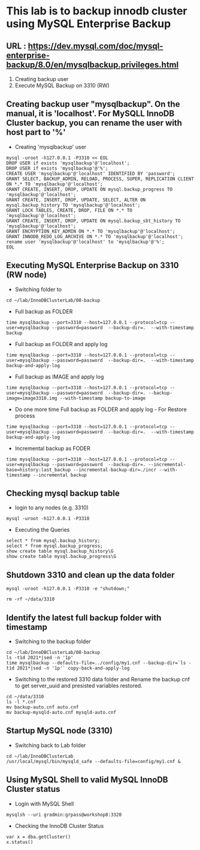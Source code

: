 # This lab is to backup innodb cluster using MySQL Enterprise Backup
## URL : https://dev.mysql.com/doc/mysql-enterprise-backup/8.0/en/mysqlbackup.privileges.html
1. Creating backup user
2. Execute MySQL Backup on 3310 (RW)


## Creating backup user "mysqlbackup".   On the manual, it is 'localhost'.  For MySQLL InnoDB Cluster backup, you can rename the user with host part to '%'

  * Creating 'mysqlbackup' user 
```
mysql -uroot -h127.0.0.1 -P3310 << EOL
DROP USER if exists 'mysqlbackup'@'localhost';
DROP USER if exists 'mysqlbackup'@'%';
CREATE USER 'mysqlbackup'@'localhost' IDENTIFIED BY 'password';
GRANT SELECT, BACKUP_ADMIN, RELOAD, PROCESS, SUPER, REPLICATION CLIENT ON *.* TO 'mysqlbackup'@'localhost';
GRANT CREATE, INSERT, DROP, UPDATE ON mysql.backup_progress TO 'mysqlbackup'@'localhost'; 
GRANT CREATE, INSERT, DROP, UPDATE, SELECT, ALTER ON mysql.backup_history TO 'mysqlbackup'@'localhost';
GRANT LOCK TABLES, CREATE, DROP, FILE ON *.* TO 'mysqlbackup'@'localhost';
GRANT CREATE, INSERT, DROP, UPDATE ON mysql.backup_sbt_history TO 'mysqlbackup'@'localhost';
GRANT ENCRYPTION_KEY_ADMIN ON *.* TO 'mysqlbackup'@'localhost';
GRANT INNODB_REDO_LOG_ARCHIVE ON *.* TO 'mysqlbackup'@'localhost';
rename user 'mysqlbackup'@'localhost' to 'mysqlbackup'@'%';
EOL
```

## Executing MySQL Enterprise Backup on 3310 (RW node)
  * Switching folder to 
```
cd ~/lab/InnoDBClusterLab/08-backup
```

  * Full backup as FOLDER
```
time mysqlbackup --port=3310 --host=127.0.0.1 --protocol=tcp --user=mysqlbackup --password=password  --backup-dir=.  --with-timestamp backup
```

  * Full backup as FOLDER and apply log
```
time mysqlbackup --port=3310 --host=127.0.0.1 --protocol=tcp --user=mysqlbackup --password=password  --backup-dir=.  --with-timestamp backup-and-apply-log
```

  * Full backup as IMAGE and apply log
```
time mysqlbackup --port=3310 --host=127.0.0.1 --protocol=tcp --user=mysqlbackup --password=password  --backup-dir=. --backup-image=image3310.img --with-timestamp backup-to-image
```
  * Do one more time Full backup as FOLDER and apply log - For Restore process
```
time mysqlbackup --port=3310 --host=127.0.0.1 --protocol=tcp --user=mysqlbackup --password=password  --backup-dir=.  --with-timestamp backup-and-apply-log
```


  * Incremental backup as FODER 
```
time mysqlbackup --port=3310 --host=127.0.0.1 --protocol=tcp --user=mysqlbackup --password=password  --backup-dir=. --incremental-base=history:last_backup --incremental-backup-dir=./incr --with-timestamp --incremental backup
```

## Checking mysql backup table

  * login to any nodes (e.g. 3310)
```
mysql -uroot -h127.0.0.1 -P3310
```
  
  * Executing the Queries
```
select * from mysql.backup_history;
select * from mysql.backup_progress;
show create table mysql.backup_history\G
show create table mysql.backup_progress\G
```

## Shutdown 3310 and clean up the data folder
```
mysql -uroot -h127.0.0.1 -P3310 -e "shutdown;"

rm -rf ~/data/3310
```

## Identify the latest full backup folder with timestamp
  * Switching to the backup folder
```
cd ~/lab/InnoDBClusterLab/08-backup
ls -t1d 2021*|sed -n '1p'
time mysqlbackup --defaults-file=../config/my1.cnf --backup-dir=`ls -t1d 2021*|sed -n '1p'` copy-back-and-apply-log
```

  * Switching to the restored 3310 data folder and Rename the backup cnf to get server_uuid and presisted variables restored.
```
cd ~/data/3310
ls -l *.cnf
mv backup-auto.cnf auto.cnf
mv backup-mysqld-auto.cnf mysqld-auto.cnf
```

## Startup MySQL node (3310)
  * Switching back to Lab folder
```
cd ~/lab/InnoDBClusterLab
/usr/local/mysql/bin/mysqld_safe --defaults-file=config/my1.cnf &
```


## Using MySQL Shell to valid MySQL InnoDB Cluster status
  * Login with MySQL Shell
```
mysqlsh --uri gradmin:grpass@workshop8:3320
```

  * Checking the InnoDB Cluster Status
```
var x = dba.getCluster()
x.status()
```




